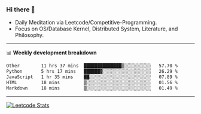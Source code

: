 ### Hi there 👋
* Daily Meditation via Leetcode/Competitive-Programming.
* Focus on OS/Database Kernel, Distributed System, Literature, and Philosophy.

-------

📊 **Weekly development breakdown**
<!--START_SECTION:waka-->

```txt
Other        11 hrs 37 mins  ██████████████▒░░░░░░░░░░   57.70 %
Python       5 hrs 17 mins   ██████▓░░░░░░░░░░░░░░░░░░   26.29 %
JavaScript   1 hr 35 mins    ██░░░░░░░░░░░░░░░░░░░░░░░   07.89 %
HTML         18 mins         ▒░░░░░░░░░░░░░░░░░░░░░░░░   01.56 %
Markdown     18 mins         ▒░░░░░░░░░░░░░░░░░░░░░░░░   01.49 %
```

<!--END_SECTION:waka-->

-------

[![Leetcode Stats](https://leetcard.jacoblin.cool/hzhang413?font=Fira+Mono)](https://leetcode.com/fxrc)
<!-- ![image](./cyberpunk-ghost-in-the-shell.gif)
![image](./gis-archive.png) -->
